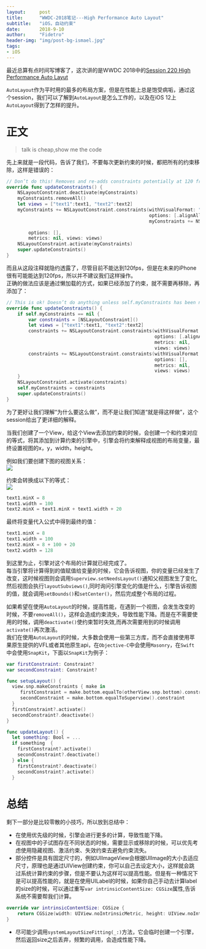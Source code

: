 ```yaml
---
layout:     post
title:      "WWDC-2018笔记---High Performance Auto Layout"
subtitle:   "iOS，自动约束"
date:       2018-9-10
author:     "Fidetro"
header-img: "img/post-bg-ismael.jpg"
tags:
- iOS
---
```


最近总算有点时间写博客了，这次讲的是WWDC 2018中的[Session 220 High Performance Auto Layut](https://developer.apple.com/videos/play/wwdc2018/220/)  

`AutoLayout`作为平时用的最多的布局方案，但是在性能上总是饱受病垢，通过这个session，我们可以了解到`AutoLayout`是怎么工作的，以及在iOS 12上`AutoLayout`得到了怎样的提升。  

# 正文  

> talk is cheap,show me the code  
 
先上来就是一段代码，告诉了我们，不要每次更新约束的时候，都把所有的约束移除，这样是错误的：  
```swift
// Don’t do this! Removes and re-adds constraints potentially at 120 frames per second
override func updateConstraints() {
    NSLayoutConstraint.deactivate(myConstraints)
    myConstraints.removeAll()
    let views = ["text1":text1, "text2":text2]
    myConstraints += NSLayoutConstraint.constraints(withVisualFormat: "H:|-[text1]-[text2]",
                                                    options: [.alignAllFirstBaseline],
                                                    myConstraints += NSLayoutConstraint.constraints(withVisualFormat: "V:|-[text1]-|",
                                                                                                    metrics: nil, views: views)
        options: [],
        metrics: nil, views: views)
    NSLayoutConstraint.activate(myConstraints)
    super.updateConstraints()
}
```
而且从这段注释就隐约透露了，尽管目前不能达到120fps，但是在未来的iPhone很有可能能达到120fps，所以并不建议我们这样操作。  
正确的做法应该是通过懒加载的方式，如果已经添加了约束，就不需要再移除，再添加了：  
```swift
// This is ok! Doesn’t do anything unless self.myConstraints has been nil’d out
override func updateConstraints() {
    if self.myConstraints == nil {
        var constraints = [NSLayoutConstraint]()
        let views = ["text1":text1, "text2":text2]
        constraints += NSLayoutConstraint.constraints(withVisualFormat: "H:|-[text1]-[text2]",
                                                      options: [.alignAllFirstBaseline],
                                                      metrics: nil,
                                                      views: views)
        constraints += NSLayoutConstraint.constraints(withVisualFormat: "V:|-[text1]-|",
                                                      options: [],
                                                      metrics: nil,
                                                      views: views)
    }
    NSLayoutConstraint.activate(constraints)
    self.myConstraints = constraints
    super.updateConstraints()
}
```   

为了更好让我们理解“为什么要这么做”，而不是让我们知道“就是得这样做”，这个session给出了更详细的解释。  

当我们创建了一个View，给这个View去添加约束的时候，会创建一个和约束对应的等式，将其添加到计算约束的引擎中，引擎会将约束解释成视图的布局变量，最终设置视图的x，y，width，height。  

例如我们要创建下图的视图关系：  
![](http://images.foolishtalk.org/2018_9_8_autolayout_1.png)  

约束会转换成以下的等式：  
![](http://images.foolishtalk.org/2018_9_8_autolayout_2.png)  


```swift  
text1.minX = 8
text1.width = 100
text2.minX = text1.minX + text1.width + 20
```  
最终将变量代入公式中得到最终的值： 

```swift  
text1.minX = 8
text1.width = 100
text2.minX = 8 + 100 + 20
text2.width = 128
```
到这里为止，引擎对这个布局的计算就已经完成了。  
每当引擎将计算得到的值赋值给变量的时候，它会告诉视图，你的变量已经发生了改变，这时候视图则会调用`Superview.setNeedsLayout()`通知父视图发生了变化,然后视图会执行`layoutSubviews()`,同时询问引擎变化的值是什么，引擎告诉视图的值，就会调用`setBounds()`和`setCenter()`，然后完成整个布局的过程。  

如果希望在使用`AutoLayout`的时候，提高性能，在遇到一个视图，会发生改变的时候，不要`removeAll()`，这样会造成约束流失，导致性能下降。而是在不需要使用的时候，调用`deactivate()`使约束暂时失效,而再次需要用到的时候调用`activate()`再次激活。  
我们在使用`AutoLayout`的时候，大多数会使用一些第三方库，而不会直接使用苹果原生提供的VFL或者其他原生api，在`Objective-C`中会使用`Masonry`，在`Swift`中会使用`SnapKit`，下面以`SnapKit`为例子：  
```swift
var firstConstraint: Constraint?
var secondConstraint: Constraint?

func setupLayout() {
  view.snp.makeConstraints { make in 
     firstConstraint = make.bottom.equalTo(otherView.snp.bottom).constraint
     secondConstraint = make.bottom.equalToSuperview().constraint
  }
  firstConstraint?.activate()
  secondConstraint?.deactivate()
}

func updateLayout() {
  let something: Bool = ...
  if something  {
    firstConstraint?.activate()
    secondConstraint?.deactivate()    
  } else {
    firstConstraint?.deactivate()
    secondConstraint?.activate()
  }

```

# 总结  
剩下一部分是比较零散的小技巧，所以放到总结中：  
- 在使用优先级的时候，引擎会进行更多的计算，导致性能下降。
- 在视图中的子试图存在不同状态的时候，需要显示或移除的时候，可以优先考虑使用隐藏视图、激活约束、失效约束去避免约束流失。
- 部分控件是具有固定尺寸的，例如UIImageView会根据UIImage的大小去适应尺寸，原理也是通过UIView创建约束，你可以自己去设定大小，这样就会跳过系统计算约束的步骤，但是不要认为这样可以提高性能。但是有一种情况下是可以提高性能的，就是在使用UILabel的时候，如果你自己手动去计算label的size的时候，可以通过重写`var intrinsicContentSize: CGSize`属性,告诉系统不需要帮我们计算。
```swift
override var intrinsicContentSize: CGSize {
    return CGSize(width: UIView.noIntrinsicMetric, height: UIView.noIntrinsicMetric)
}
```  
- 尽可能少调用`systemLayoutSizeFitting(_:)`方法，它会临时创建一个引擎，然后返回size之后丢弃，频繁的调用，会造成性能下降。